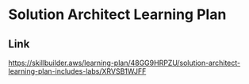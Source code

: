 # Solution Architect Learning Plan

## Link
https://skillbuilder.aws/learning-plan/48GG9HRPZU/solution-architect-learning-plan-includes-labs/XRVSB1WJFF